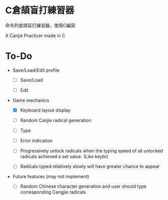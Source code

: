 # C倉頡盲打練習器

命令列倉頡盲打練習器，使用C編寫

A Canjie Practicer made in C

# To-Do

- Save/Load/Edit profile

    - [ ] Save/Load

    - [ ] Edit

- Game mechanics

    - [x] Keyboard layout display

    - [ ] Random Canjie radical generation

    - [ ] Type

    - [ ] Error indication

    - [ ] Progressively unlock radicals when the typing speed of all unlocked radicals achieved a set value. (Like keybr)

    - [ ] Radicals typed relatively slowly will have greater chance to appear

- Future features (may not implement)

    - [ ] Random Chinese character generation and user should type corresponding Cangjie radicals
